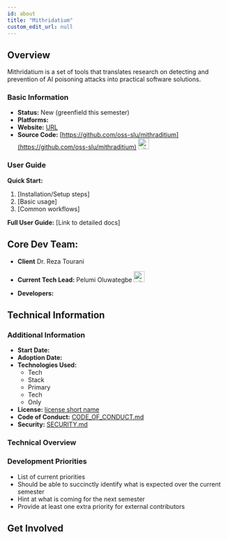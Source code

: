 ```yaml
---
id: about
title: "Mithridatium"
custom_edit_url: null
---
```


<!-- A header image is optional; if used should be no greater than 200x600 -->
<!--![Header Caption](header.png) -->

## Overview

Mithridatium is a set of tools that translates research on detecting and prevention of AI poisoning attacks into practical software solutions.

<!-- Screenshot -->
<!-- Clear description; 1-2 paragraphs -->
<!-- Demo/prview video -->

### Basic Information

- **Status:** New (greenfield this semester) <!-- Choose applicable: [Proposed (proposed by client), New (greenfield this semester), Active (and ongoing), External (ongoing third-party), -->
              <!-- Support (limited maintenance), Handoff (back to client), Archived (no further updates will be made)] -->
- **Platforms:** <!-- Choose applicable: [Mobile, Desktop, Web, API, CLI, Library] -->
- **Website:** [URL](URL)
- **Source Code:** [https://github.com/oss-slu/mithraditium](https://github.com/oss-slu/mithraditium) [<img src="/img/git-alt.svg" alt="git" width="25" height="25" />](https://github.com/oss-slu/mithraditium)
<!-- - **Download/Deployment:** 
  - [URL](URL)
  - [URL](URL)
  - [URL](URL) -->

### User Guide

<!-- Clear description; 1-2 paragraphs -->
<!-- Clear description of who should use this and how -->
<!-- Getting started steps or quick-start guide -->

**Quick Start:**
1. [Installation/Setup steps]
2. [Basic usage]
3. [Common workflows]

<!-- Link to comprehensive documentation -->
**Full User Guide:** [Link to detailed docs]

## Core Dev Team:

- **Client** Dr. Reza Tourani
<!-- - **Staff Developer:** Staff Developer Name [<img src="/img/github.svg" alt="github" width="25" height="25" />](https://github.com/username) [<img src="/img/linkedin.svg" alt="linkedin" width="25" height="25" />](https://www.linkedin.com/in/username/) -->
- **Current Tech Lead:** Pelumi Oluwategbe [<img src="/img/github.svg" alt="github" width="25" height="25" />](https://github.com/pelumitegbe)
<!-- [<img src="/img/linkedin.svg" alt="linkedin" width="25" height="25" />](https://www.linkedin.com/in/username/) [<img src="/img/portfolio.svg" alt="portfolio" width="25" height="25" />](Portfolio URL/) -->
- **Developers:**
  
  <!-- - Name (project staff) [<img src="/img/github.svg" alt="github" width="25" height="25" />](https://github.com/rcAsironman)
  - One Dev (capstone) [<img src="/img/github.svg" alt="github" width="25" height="25" />](https://github.com/username)
  - Two Dev (capstone) [<img src="/img/github.svg" alt="github" width="25" height="25" />](https://github.com/husernameaneenalsewari)
  - Green Dev (alumni) [<img src="/img/github.svg" alt="github" width="25" height="25" />](https://github.com/Ebusernameruns4)
  - Blue Dev (alumni, prior tech lead) [<img src="/img/github.svg" alt="github" width="25" height="25" />](https://github.com/SiriChanusernamedanaGarimella) [<img src="/img/linkedin.svg" alt="linkedin" width="25" height="25" />](https://www.linkedin.com/in/username/) -->
 
## Technical Information

### Additional Information

- **Start Date:** <!-- Date -->
- **Adoption Date:** <!-- Date -->
- **Technologies Used:**
  - Tech
  - Stack
  - Primary
  - Tech
  - Only
- **License:** [license short name](https://opensource.org/license/...)
- **Code of Conduct:** [CODE_OF_CONDUCT.md](URL)
- **Security:** [SECURITY.md](URL)

### Technical Overview

<!-- ![Software Architecture](architecture.png) -->
<!-- Clear description; 1-2 paragraphs -->

### Development Priorities

- List of current priorities
- Should be able to succinctly identify what is expected over the current semester
- Hint at what is coming for the next semester
- Provide at least one extra priority for external contributors

## Get Involved

<!-- Clear description; 1-2 paragraphs -->
<!-- Link to CONTRIBUTING.md -->